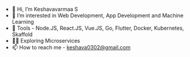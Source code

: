 - 👋 Hi, I’m Keshavavarmaa S
- 👀 I’m interested in Web Development, App Development and Machine Learning
- 🦿 Tools - Node.JS, React.JS, Vue.JS, Go, Flutter, Docker, Kubernetes, Skaffold
- 🧑‍💻 Exploring Microservices
- 📫 How to reach me - keshava0302@gmail.com

<!---
keshav743/keshav743 is a ✨ special ✨ repository because its `README.md` (this file) appears on your GitHub profile.
You can click the Preview link to take a look at your changes.
--->
